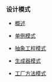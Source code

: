 ### 设计模式

* <a href="http://slogeor.com/2016/03/26/design-pattern-overview.html" target="_blank">概述</a>

* <a href="http://slogeor.com/2016/05/02/design-pattern-singleton.html" target="_blank">单例模式</a>

* <a href="http://slogeor.com/2016/05/08/abstract-factory.html" target="_blank">抽象工程模式</a>

* <a href="http://slogeor.com/2016/05/12/builder.html" target="_blank">生成器模式</a>

* <a href="http://slogeor.com/2016/05/18/factory-method.html" target="_blank">工厂方法模式</a>
